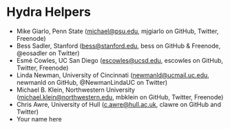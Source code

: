 Hydra Helpers
=============

* Mike Giarlo, Penn State (michael@psu.edu, mjgiarlo on GitHub, Twitter, Freenode)
* Bess Sadler, Stanford (bess@stanford.edu, bess on GitHub & Freenode, @eosadler on Twitter)
* Esmé Cowles, UC San Diego (escowles@ucsd.edu, escowles on GitHub, Twitter, Freenode)
* Linda Newman, University of Cincinnati (newmanld@ucmail.uc.edu, newmanld on GitHub, @NewmanLindaUC on Twitter)
* Michael B. Klein, Northwestern University (michael.klein@northwestern.edu, mbklein on GitHub, Twitter, Freenode)
* Chris Awre, University of Hull (c.awre@hull.ac.uk, clawre on GitHub and Twitter)
* Your name here
